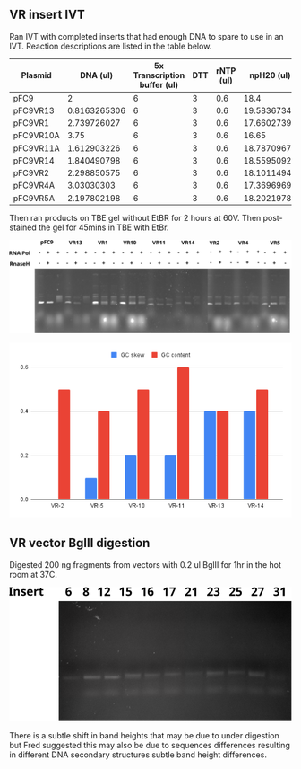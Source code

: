 ## VR insert IVT

Ran IVT with completed inserts that had enough DNA to spare to use
in an IVT. Reaction descriptions are listed in the table below.

| Plasmid   | DNA (ul)     | 5x Transcription buffer (ul) | DTT | rNTP (ul) | npH20 (ul)  | Pol Species |
|-----------|--------------|------------------------------|-----|-----------|-------------|-------------|
| pFC9      |            2 |                            6 |   3 |       0.6 |        18.4 | T7          |
| pFC9VR13  | 0.8163265306 |                            6 |   3 |       0.6 | 19.58367347 | T7          |
| pFC9VR1   |  2.739726027 |                            6 |   3 |       0.6 | 17.66027397 | T7          |
| pFC9VR10A |         3.75 |                            6 |   3 |       0.6 |       16.65 | T7          |
| pFC9VR11A |  1.612903226 |                            6 |   3 |       0.6 | 18.78709677 | T7          |
| pFC9VR14  |  1.840490798 |                            6 |   3 |       0.6 |  18.5595092 | T7          |
| pFC9VR2   |  2.298850575 |                            6 |   3 |       0.6 | 18.10114943 | T7          |
| pFC9VR4A  |   3.03030303 |                            6 |   3 |       0.6 | 17.36969697 | T7          |
| pFC9VR5A  |  2.197802198 |                            6 |   3 |       0.6 |  18.2021978 | T7          |

Then ran products on TBE gel without EtBR for 2 hours at 60V. Then
post-stained the gel for 45mins in TBE with EtBr.

![](images/assorted/IVR-VR-inserts-9-16-21.svg)

![](images/assorted/GC-content-skew-IVT-inserts.png)

## VR vector BglII digestion

Digested 200 ng fragments from vectors with 0.2 ul BglII for 1hr in the hot room at 37C.

![](images/assorted/1hr-BglII-digest-PCR-9-17-21.svg)

There is a subtle shift in band heights that
may be due to under digestion but Fred suggested
this may also be due to sequences differences
resulting in different DNA secondary structures
subtle band height differences.